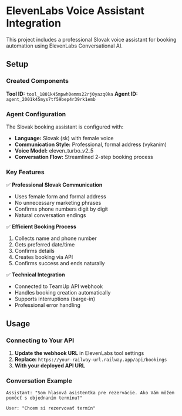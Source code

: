 # ElevenLabs Voice Assistant Integration

This project includes a professional Slovak voice assistant for booking automation using ElevenLabs Conversational AI.

## Setup

### Created Components

**Tool ID:** `tool_1801k45mpwh0emms22rj0yazq0ka`
**Agent ID:** `agent_2001k45mys7tf59bep4r39rk1emb`

### Agent Configuration

The Slovak booking assistant is configured with:

- **Language:** Slovak (sk) with female voice
- **Communication Style:** Professional, formal address (vykaním)
- **Voice Model:** eleven_turbo_v2_5
- **Conversation Flow:** Streamlined 2-step booking process

### Key Features

✅ **Professional Slovak Communication**
- Uses female form and formal address
- No unnecessary marketing phrases  
- Confirms phone numbers digit by digit
- Natural conversation endings

✅ **Efficient Booking Process**
1. Collects name and phone number
2. Gets preferred date/time
3. Confirms details
4. Creates booking via API
5. Confirms success and ends naturally

✅ **Technical Integration**
- Connected to TeamUp API webhook
- Handles booking creation automatically
- Supports interruptions (barge-in)
- Professional error handling

## Usage

### Connecting to Your API

1. **Update the webhook URL** in ElevenLabs tool settings
2. **Replace:** `https://your-railway-url.railway.app/api/bookings`
3. **With your deployed API URL**

### Conversation Example

```
Assistant: "Som hlasová asistentka pre rezervácie. Ako Vám môžem pomôcť s objednaním termínu?"

User: "Chcem si rezervovať termín"